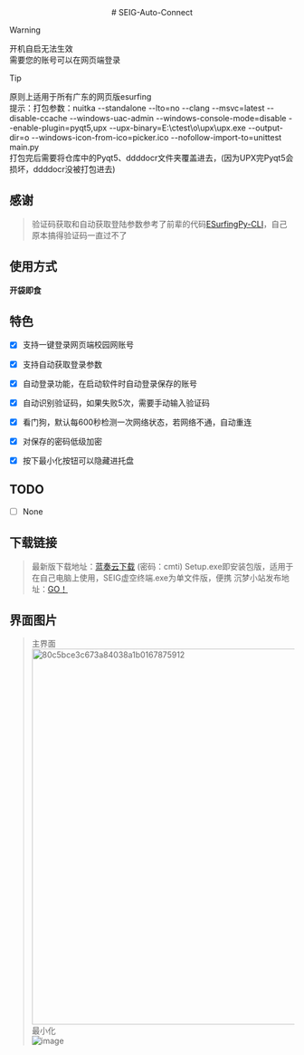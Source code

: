<div align="center">
# SEIG-Auto-Connect

</div>

> [!WARNING]
> 开机自启无法生效<br>
> 需要您的账号可以在网页端登录

> [!TIP]
> 原则上适用于所有广东的网页版esurfing<br>
> 提示：打包参数：nuitka --standalone --lto=no --clang --msvc=latest --disable-ccache --windows-uac-admin --windows-console-mode=disable --enable-plugin=pyqt5,upx --upx-binary=E:\ctest\o\upx\upx.exe --output-dir=o --windows-icon-from-ico=picker.ico --nofollow-import-to=unittest main.py<br>打包完后需要将仓库中的Pyqt5、ddddocr文件夹覆盖进去，(因为UPX完Pyqt5会损坏，ddddocr没被打包进去)
## 感谢
> 验证码获取和自动获取登陆参数参考了前辈的代码[ESurfingPy-CLI](https://github.com/Pandaft/ESurfingPy-CLI)，自己原本搞得验证码一直过不了

## 使用方式

**开袋即食**


## 特色
- [x] 支持一键登录网页端校园网账号
- [x] 支持自动获取登录参数
- [x] 自动登录功能，在启动软件时自动登录保存的账号
- [x] 自动识别验证码，如果失败5次，需要手动输入验证码
- [x] 看门狗，默认每600秒检测一次网络状态，若网络不通，自动重连
- [x] 对保存的密码低级加密
- [x] 按下最小化按钮可以隐藏进托盘 


## TODO
- [ ] None
      
## 下载链接
> 最新版下载地址：[蓝奏云下载](https://yish.lanzouw.com/b038hjo8f) (密码：cmti)
> Setup.exe即安装包版，适用于在自己电脑上使用，SEIG虚空终端.exe为单文件版，便携
> 沉梦小站发布地址：[GO！](https://cmxz.top/ktdmq)
>
## 界面图片
> 主界面<br>
<img width="664" alt="80c5bce3c673a84038a1b0167875912" src="https://github.com/user-attachments/assets/415c6e50-a541-4a7b-b33f-8f0d65ad8f99"><br>
> 最小化<br>
![image](https://github.com/user-attachments/assets/4785e962-ed25-4ec3-b13e-a39f6ac465db)

